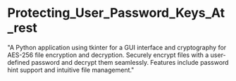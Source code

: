 # Protecting_User_Password_Keys_At_rest

"A Python application using tkinter for a GUI interface and cryptography for AES-256 file encryption and decryption. Securely encrypt files with a user-defined password and decrypt them seamlessly. Features include password hint support and intuitive file management."

